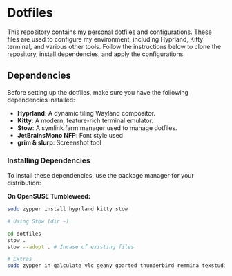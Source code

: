 
# Dotfiles

This repository contains my personal dotfiles and configurations. These files are used to configure my environment, including Hyprland, Kitty terminal, and various other tools. Follow the instructions below to clone the repository, install dependencies, and apply the configurations.

## Dependencies

Before setting up the dotfiles, make sure you have the following dependencies installed:

- **Hyprland**: A dynamic tiling Wayland compositor.
- **Kitty**: A modern, feature-rich terminal emulator.
- **Stow**: A symlink farm manager used to manage dotfiles.
- **JetBrainsMono NFP**: Font style used
- **grim & slurp**: Screenshot tool

### Installing Dependencies

To install these dependencies, use the package manager for your distribution:

**On OpenSUSE Tumbleweed:**

```bash
sudo zypper install hyprland kitty stow

# Using Stow (dir ~)

cd dotfiles
stow .
stow --adopt . # Incase of existing files

# Extras
sudo zypper in qalculate vlc geany gparted thunderbird remmina texstudio jabref thunar
